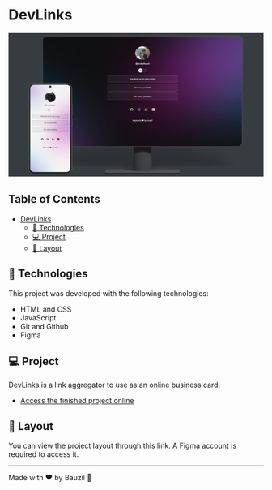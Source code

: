 # DevLinks

![DevLinks Project](.github/preview.jpg)

## Table of Contents <!-- omit in toc -->

- [DevLinks](#devlinks)
  - [🚀 Technologies](#-technologies)
  - [💻 Project](#-project)
  - [🔖 Layout](#-layout)

## 🚀 Technologies

This project was developed with the following technologies:

- HTML and CSS
- JavaScript
- Git and Github
- Figma

## 💻 Project

DevLinks is a link aggregator to use as an online business card.

- [Access the finished project online](https://andrebauzil.github.io/devlinks)

## 🔖 Layout

You can view the project layout through [this link](https://www.figma.com/community/file/1187422022288947321). 
A [Figma](https://figma.com) account is required to access it.

---

Made with ♥ by Bauzil :wave:
